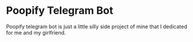 # Poopify Telegram Bot
Poopify telegram bot is just a little silly side project of mine that I dedicated for me and my girlfriend.

<ln />
